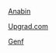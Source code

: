 [Anabin](https://anabin.kmk.org/no_cache/filter/institutionen.html)

[Upgrad.com](https://www.upgrad.com/de/)

[Genf](https://www.unige.ch/gsem/en/programs/phd/information-systems/)